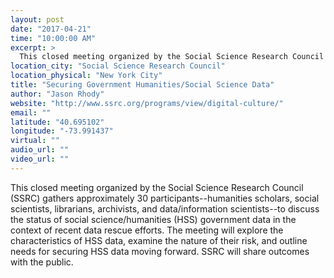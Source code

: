 ```yaml
---
layout: post
date: "2017-04-21"
time: "10:00:00 AM"
excerpt: >
  This closed meeting organized by the Social Science Research Council (SSRC) gathers approximately 30 participants--humanities scholars, ...
location_city: "Social Science Research Council"
location_physical: "New York City"
title: "Securing Government Humanities/Social Science Data"
author: "Jason Rhody"
website: "http://www.ssrc.org/programs/view/digital-culture/"
email: ""
latitude: "40.695102"
longitude: "-73.991437"
virtual: ""
audio_url: ""
video_url: ""
---
```


This closed meeting organized by the Social Science Research Council (SSRC) gathers approximately 30 participants--humanities scholars, social scientists, librarians, archivists, and data/information scientists--to discuss the status of social science/humanities (HSS) government data in the context of recent data rescue efforts. The meeting will explore the characteristics of HSS data, examine the nature of their risk, and outline needs for securing HSS data moving forward.  SSRC will share outcomes with the public.
